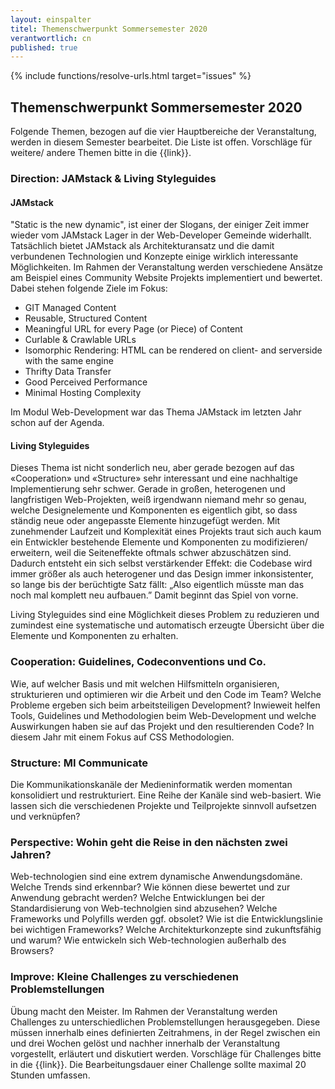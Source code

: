 ```yaml
---
layout: einspalter
titel: Themenschwerpunkt Sommersemester 2020
verantwortlich: cn
published: true
---
```


{% include functions/resolve-urls.html target="issues" %}

## Themenschwerpunkt Sommersemester 2020

Folgende Themen, bezogen auf die vier Hauptbereiche der Veranstaltung, werden in diesem Semester bearbeitet. Die Liste ist offen. Vorschläge für weitere/ andere Themen bitte in die {{link}}.

### Direction: JAMstack & Living Styleguides

#### JAMstack

 "Static is the new dynamic", ist einer der Slogans, der einiger Zeit immer wieder vom JAMstack Lager in der Web-Developer Gemeinde widerhallt. Tatsächlich bietet JAMstack als Architekturansatz und die damit verbundenen Technologien und Konzepte einige wirklich interessante Möglichkeiten. Im Rahmen der Veranstaltung werden verschiedene Ansätze am Beispiel eines Community Website Projekts implementiert und bewertet. Dabei stehen folgende Ziele im Fokus:
- GIT Managed Content
- Reusable, Structured Content
- Meaningful URL for every Page (or Piece) of Content
- Curlable & Crawlable URLs 
- Isomorphic Rendering: HTML can be rendered on client- and serverside with the same engine
- Thrifty Data Transfer
- Good Perceived Performance
- Minimal Hosting Complexity

Im Modul Web-Development war das Thema JAMstack im letzten Jahr schon auf der Agenda. 

#### Living Styleguides

Dieses Thema ist nicht sonderlich neu, aber gerade bezogen auf das «Cooperation» und «Structure» sehr interessant und eine nachhaltige Implementierung sehr schwer. Gerade in großen, heterogenen und langfristigen Web-Projekten, weiß irgendwann niemand mehr so genau, welche Designelemente und Komponenten es eigentlich gibt, so dass ständig neue oder angepasste Elemente hinzugefügt werden. Mit zunehmender Laufzeit und Komplexität eines Projekts traut sich auch kaum ein Entwickler bestehende Elemente und Komponenten zu modifizieren/ erweitern, weil die Seiteneffekte oftmals schwer abzuschätzen sind. Dadurch entsteht ein sich selbst verstärkender Effekt: die Codebase wird immer größer als auch heterogener und das Design immer inkonsistenter, so lange bis der berüchtigte Satz fällt: „Also eigentlich müsste man das noch mal komplett neu aufbauen.” Damit beginnt das Spiel von vorne.

Living Styleguides sind eine Möglichkeit dieses Problem zu reduzieren und zumindest eine systematische und automatisch erzeugte Übersicht über die Elemente und Komponenten zu erhalten.



### Cooperation: Guidelines, Codeconventions und Co.

Wie, auf welcher Basis und mit welchen Hilfsmitteln organisieren, strukturieren und optimieren wir die Arbeit und den Code im Team? Welche Probleme ergeben sich beim arbeitsteiligen Development? Inwieweit helfen Tools, Guidelines und Methodologien beim Web-Development und welche Auswirkungen haben sie auf das Projekt und den resultierenden Code? In diesem Jahr mit einem Fokus auf CSS Methodologien.

### Structure: MI Communicate

Die Kommunikationskanäle der Medieninformatik werden momentan konsolidiert und restrukturiert. Eine Reihe der Kanäle sind web-basiert. Wie lassen sich die verschiedenen Projekte und Teilprojekte sinnvoll aufsetzen und verknüpfen? 

### Perspective: Wohin geht die Reise in den nächsten zwei Jahren?

Web-technologien sind eine extrem dynamische Anwendungsdomäne. Welche Trends sind erkennbar? Wie können diese bewertet und zur Anwendung gebracht werden? Welche Entwicklungen bei der Standardisierung von Web-technolgien sind abzusehen? Welche Frameworks und Polyfills werden ggf. obsolet? Wie ist die Entwicklungslinie bei wichtigen Frameworks? Welche Architekturkonzepte sind zukunftsfähig und warum? Wie entwickeln sich Web-technologien außerhalb des Browsers?

### Improve: Kleine Challenges zu verschiedenen Problemstellungen

Übung macht den Meister. Im Rahmen der Veranstaltung werden Challenges zu unterschiedlichen Problemstellungen herausgegeben. Diese müssen innerhalb eines definierten Zeitrahmens, in der Regel zwischen ein und drei Wochen gelöst und nachher innerhalb der Veranstaltung vorgestellt, erläutert und diskutiert werden. Vorschläge für Challenges bitte in die {{link}}. Die Bearbeitungsdauer einer Challenge sollte maximal 20 Stunden umfassen.


